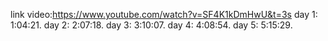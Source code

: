 link video:https://www.youtube.com/watch?v=SF4K1kDmHwU&t=3s
day 1:  1:04:21.
day 2:  2:07:18.
day 3:  3:10:07.
day 4:  4:08:54.
day 5:  5:15:29.